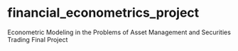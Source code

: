 # financial_econometrics_project
Econometric Modeling in the Problems of Asset Management and Securities Trading Final Project
